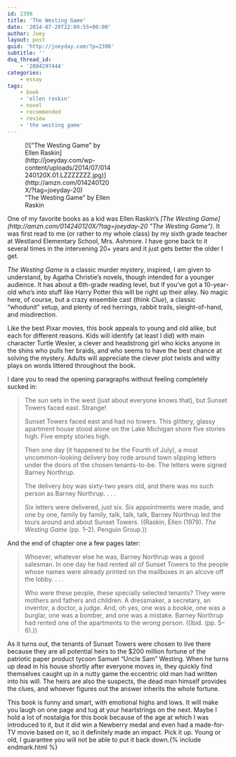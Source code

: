 ```yaml
---
id: 2398
title: 'The Westing Game'
date: '2014-07-29T22:09:55+00:00'
author: Joey
layout: post
guid: 'http://joeyday.com/?p=2398'
subtitle: ''
dsq_thread_id:
    - '2884297444'
categories:
    - essay
tags:
    - book
    - 'ellen raskin'
    - novel
    - recommended
    - review
    - 'the westing game'
---
```


<figure aria-describedby="caption-attachment-2400" class="wp-caption alignleft" id="attachment_2400" style="width: 200px">[![“The Westing Game” by Ellen Raskin](http://joeyday.com/wp-content/uploads/2014/07/014240120X.01.LZZZZZZZ.jpg)](http://amzn.com/014240120X/?tag=joeyday-20)<figcaption class="wp-caption-text" id="caption-attachment-2400">“The Westing Game” by Ellen Raskin</figcaption></figure> One of my favorite books as a kid was Ellen Raskin’s <cite>[The Westing Game](http://amzn.com/014240120X/?tag=joeyday-20 "The Westing Game")</cite>. It was first read to me (or rather to my whole class) by my sixth grade teacher at Westland Elementary School, Mrs. Ashmore. I have gone back to it several times in the intervening 20+ years and it just gets better the older I get.

<cite>The Westing Game</cite> is a classic murder mystery, inspired, I am given to understand, by Agatha Christie’s novels, though intended for a younger audience. It has about a 6th-grade reading level, but if you’ve got a 10-year-old who’s into stuff like Harry Potter this will be right up their alley. No magic here, of course, but a crazy ensemble cast (think <cite>Clue</cite>), a classic “whodunit” setup, and plenty of red herrings, rabbit trails, sleight-of-hand, and misdirection.

Like the best Pixar movies, this book appeals to young and old alike, but each for different reasons. Kids will identify (at least I did) with main character Turtle Wexler, a clever and headstrong girl who kicks anyone in the shins who pulls her braids, and who seems to have the best chance at solving the mystery. Adults will appreciate the clever plot twists and witty plays on words littered throughout the book.

I dare you to read the opening paragraphs without feeling completely sucked in:

> The sun sets in the west (just about everyone knows that), but Sunset Towers faced east. Strange!
> 
> Sunset Towers faced east and had no towers. This glittery, glassy apartment house stood alone on the Lake Michigan shore five stories high. Five empty stories high.
> 
> Then one day (it happened to be the Fourth of July), a most uncommon-looking delivery boy rode around town slipping letters under the doors of the chosen tenants-to-be. The letters were signed Barney Northrup.
> 
> The delivery boy was sixty-two years old, and there was no such person as Barney Northrup. . . .
> 
> Six letters were delivered, just six. Six appointments were made, and one by one, family by family, talk, talk, talk, Barney Northrup led the tours around and about Sunset Towers. ((Raskin, Ellen (1979). <cite>The Westing Game</cite> (pp. 1–2). Penguin Group.))

And the end of chapter one a few pages later:

> Whoever, whatever else he was, Barney Northrup was a good salesman. In one day he had rented all of Sunset Towers to the people whose names were already printed on the mailboxes in an alcove off the lobby. . . .
> 
> Who were these people, these specially selected tenants? They were mothers and fathers and children. A dressmaker, a secretary, an inventor, a doctor, a judge. And, oh yes, one was a bookie, one was a burglar, one was a bomber, and one was a mistake. Barney Northrup had rented one of the apartments to the wrong person. ((Ibid. (pp. 5–6).))

As it turns out, the tenants of Sunset Towers were chosen to live there because they are all potential heirs to the $200 million fortune of the patriotic paper product tycoon Samuel “Uncle Sam” Westing. When he turns up dead in his house shortly after everyone moves in, they quickly find themselves caught up in a nutty game the eccentric old man had written into his will. The heirs are also the suspects, the dead man himself provides the clues, and whoever figures out the answer inherits the whole fortune.

This book is funny and smart, with emotional highs and lows. It will make you laugh on one page and tug at your heartstrings on the next. Maybe I hold a lot of nostalgia for this book because of the age at which I was introduced to it, but it did win a Newberry medal and even had a made-for-TV movie based on it, so it definitely made an impact. Pick it up. Young or old, I guarantee you will not be able to put it back down.{% include endmark.html %}